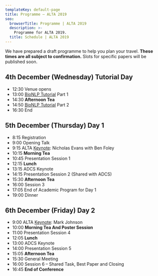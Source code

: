 ```yaml
---
templateKey: default-page
title: Programme – ALTA 2019
seo:
  browserTitle: Programme | ALTA 2019
  description: >-
    Programme for ALTA 2019.
  title: Schedule | ALTA 2019
---
```


We have prepared a draft programme to help you plan your travel. **These times are all subject to confirmation.** Slots for specific papers will be published soon.

## 4th December (Wednesday) Tutorial Day

* 12:30 Venue opens
* 13:00 [BioNLP Tutorial](/tutorial) Part 1
* 14:30 **Afternoon Tea**
* 14:50 [BioNLP Tutorial](/tutorial) Part 2
* 16:30 End

## 5th December (Thursday) Day 1

* 8:15 Registration
* 9:00 Opening Talk
* 9:15 ALTA [Keynote](/keynotes): Nicholas Evans with Ben Foley
* 10:15 **Morning Tea**
* 10:45 Presentation Session 1 
* 12:15 **Lunch**
* 13:15 ADCS Keynote
* 14:15 Presentation Session 2 (Shared with ADCS)
* 15:30 **Afternoon Tea**
* 16:00 Session 3
* 17:05 End of Academic Program for Day 1
* 19:00 Dinner

## 6th December (Friday) Day 2

* 9:00 ALTA [Keynote](/keynotes): Mark Johnson
* 10:00 **Morning Tea And Poster Session**
* 11:00 Presentation Session 4 
* 12:05 **Lunch**
* 13:00 ADCS Keynote
* 14:00 Presentation Session 5
* 15:05 **Afternoon Tea**
* 15:30 General Meeting
* 16:00 Session 6 – Shared Task, Best Paper and Closing
* 16:45 **End of Conference**

